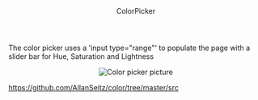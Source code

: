 <header>ColorPicker</header>
  <p>The color picker uses a 'input type="range"' to populate the page with a slider bar for Hue, Saturation and Lightness </p>
  <p align="center">
  <img alt="Color picker picture" src="./pics/color.png">
</p>


https://github.com/AllanSeitz/color/tree/master/src
